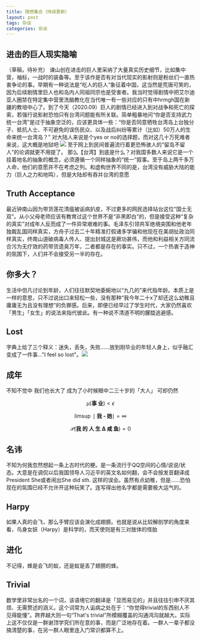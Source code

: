 ```yaml
---
title: 随想集合（持续更新）
layout: post
tags: 杂谈
categories: 杂谈
---
```


## 进击的巨人现实隐喻 
（草稿，待补充）
谏山创在进击的巨人里采纳了大量真实历史细节，比如集中营，袖标，一战时的装备等。至于该作是否有对当代现实的影射则是粉丝们一直热衷争论的事。早期有一种说法是“吃人的巨人”象征着中国，这当然是荒唐可笑的，因为后续剧情里巨人也和岛内人同祖同宗也是受害者。我当时觉得剧情中把艾尔迪亚人圈禁在特定集中营里洗脑教化在当代唯一有一些对应的只有中hrmgh国在新疆的教培中心了。到了今天（2020.09）巨人的剧情已经进入到对战争和死亡的探索，若强行说影射恐怕只有台湾问题能有所关联。简单粗暴地问“你是否支持武力统一台湾”是过于抽象空泛的，应该更具体一些：“你是否同意牺牲台湾岛上台独分子、抵抗人士、不可避免的误伤民众、以及战后纠纷等累计（比如）50万人的生命来统一台湾岛？” 对大陆人来说是个yes or no的选择题，而对这几十万死难者来说，这大概是地狱吧
![](https://nullrecurrent.github.io//image/123.png)
至于网上到民间普遍流行着更恐怖骇人的“留岛不留人”的论调就更不用提了。
那么【台湾】到底是什么？对我国多数人来说它是一个挂着地名的抽象的概念，必须遵循一个同样抽象的“统一”叙事。至于岛上两千多万人命，他们的意愿并不在考虑之列。和虚构世界不同的是，台湾没有威胁大陆的能力（巨人之力和地鸣），但是大陆却有吞并台湾的意愿

## Truth Acceptance  
最近钟南山因为带货莲花清瘟被诟病扒皮，不过更多的网民选择站台这位“国士无双”。从小父母老师应该有教育过这个世界不是“非黑即白”的，但是接受这种“复杂的真实”对成年人反而成了一件异常艰难的事。毛泽东引领共军绝境突围和他老年独裁乱国同样真实，方舟子过去二十年精准打假诸多学骗和他现在在美胡扯政治同样真实，终南山道破病毒人传人、提出封城这是厥功甚伟，而他和利益相关方同流合污为无疗效的药带货遗臭万年，二者都是存在的事实。只不过，一个热衷于造神的氛围下，人们并不会接受另一半的存在。

## 你多大？
生活中但凡讨论到年龄，人们往往默契地委婉地以“九几的”来代指年龄。本质上是一样的意思，只不过说出口来轻松一些，没有那种“我今年二十x了却还这么幼稚且庸庸无为且没有理想”的负罪感。后来，即便已经早过了学生时代，大家仍然喜欢「男生」「女生」的说法来指代彼此。有一种说不清道不明的朦胧逃避感。

## Lost
字典上给了三个释义：迷失，丢失，失败……放到刚毕业的年轻人身上，似乎融汇变成了一件事…"I feel so lost"。![](https://nullrecurrent.github.io//image/20.jpg)

## 成年
不知不觉中
我们也长大了
成为了小时候眼中二三十岁的「大人」
可却仍然

$$\mu(\textbf{事 业})<\epsilon $$

$$ \limsup \mid \textbf{我  -  她} \mid =\infty $$

$$\mathcal{P}(\textbf{我 的 人 生 Δ 咸 鱼})=0 $$

## 名讳
不知为何我忽然想起一条上古时代的梗。是一条流行于QQ空间的心情/说说/状态。大意是在调侃以后我国领导人习近平的英文名如何翻，会不会按发音翻译成President She或者闹出She did sth. 这样的误会。虽然有点幼稚，但是……恐怕现在的氛围已经不允许开这种玩笑了。连写得出他名字都是需要极大运气的。

## Harpy
如果人真的会飞，那么手臂应该会演化成翅膀。也就是说从比较解剖学的角度来看，鸟身女妖（Harpy）是科学的，而天使则是有三对肢体的怪胎

## 进化
不记得，蜂是会飞的蚁，还是蚁是丢了翅膀的蜂。

## Trivial
数学里非常出名的一个词，该语境它的翻译是「显而易见的」并且往往引申不厌其烦、无需赘述的涵义。这个词常为人诟病之处在于：“你觉得trivial的东西别人不见得能懂”。跨界越大则一句“That's trivial"所模糊覆盖的沟通鸿沟就越大。实际上这不仅仅是一群谢顶学究们所在意的事，而是广泛地存在着。一群人一辈子都没搞清楚的事，在另一群人眼里连入门常识都算不上。
